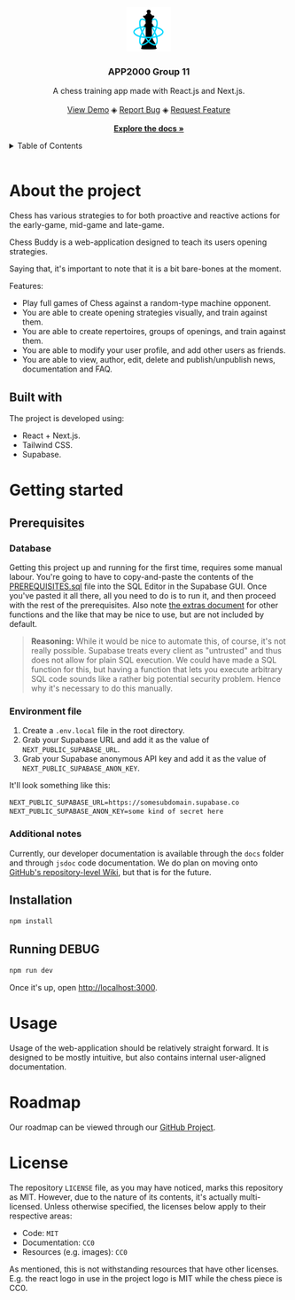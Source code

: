 <!-- Listen, I know align=center is basically deprecated, but it's GitHub. You use what you can, because there's not a lot of that going around. -->
<div align="center">
	<img src="./public/logo.svg" alt="Logo" width="80" height="80">
	<h3 align="center">APP2000 Group 11</h3>
	<p align="center">
		A chess training app made with React.js and Next.js.
		<br><br>
		<a href="https://a2g11.vercel.app">View Demo</a>
		◈
		<a href="https://github.com/frigvid/app2000-gruppe11/issues/new?assignees=&labels=bug&projects=&template=bug-report.yml&title=bug%3A+">Report Bug</a>
		◈
		<a href="https://github.com/frigvid/app2000-gruppe11/issues/new?assignees=&labels=needs+triage%2Cenhancement&projects=&template=feature-request.yml&title=feature%3A+">Request Feature</a>
		<br><br>
		<a href="docs/README.md"><strong>Explore the docs »</strong></a>
	</p>
</div>

<details>
<summary>Table of Contents</summary>

* [About The Project](#about-the-project)
	* [Built With](#built-with)
* [Getting Started](#getting-started)
	* [Prerequisites](#prerequisites)
	* [Installation](#installation)
* [Usage](#usage)
* [Roadmap](#roadmap)
* [License](#license)

</details>
<br>

# About the project
Chess has various strategies to for both proactive and reactive actions for the early-game, mid-game and late-game.

Chess Buddy is a web-application designed to teach its users opening strategies.

Saying that, it's important to note that it is a bit bare-bones at the moment.

Features:
- Play full games of Chess against a random-type machine opponent.
- You are able to create opening strategies visually, and train against them.
- You are able to create repertoires, groups of openings, and train against them.
- You are able to modify your user profile, and add other users as friends.
- You are able to view, author, edit, delete and publish/unpublish news, documentation and FAQ.

## Built with

The project is developed using:

- React + Next.js.
- Tailwind CSS.
- Supabase.

# Getting started
## Prerequisites
### Database

Getting this project up and running for the first time, requires some manual labour. You're going to have to copy-and-paste the contents of the [PREREQUISITES.sql](./PREREQUISITES.sql) file into the SQL Editor in the Supabase GUI. Once you've pasted it all there, all you need to do is to run it, and then proceed with the rest of the prerequisites. Also note [the extras document](./EXTRAS.md) for other functions and the like that may be nice to use, but are not included by default.

> **Reasoning:** While it would be nice to automate this, of course, it's not really possible. Supabase treats every client as "untrusted" and thus does not allow for plain SQL execution. We could have made a SQL function for this, but having a function that lets you execute arbitrary SQL code sounds like a rather big potential security problem. Hence why it's necessary to do this manually.

### Environment file

1. Create a `.env.local` file in the root directory.
2. Grab your Supabase URL and add it as the value of `NEXT_PUBLIC_SUPABASE_URL`.
3. Grab your Supabase anonymous API key and add it as the value of `NEXT_PUBLIC_SUPABASE_ANON_KEY`.

It'll look something like this:
```environment
NEXT_PUBLIC_SUPABASE_URL=https://somesubdomain.supabase.co
NEXT_PUBLIC_SUPABASE_ANON_KEY=some kind of secret here
```

### Additional notes

Currently, our developer documentation is available through the `docs` folder and through `jsdoc` code documentation. We do plan on moving onto  [GitHub's repository-level Wiki](https://github.com/frigvid/app2000-gruppe11/wiki), but that is for the future.

## Installation

```bash
npm install
```

## Running DEBUG

```bash
npm run dev
```

Once it's up, open [http://localhost:3000](http://localhost:3000).

# Usage

Usage of the web-application should be relatively straight forward. It is designed to be mostly intuitive, but also contains internal user-aligned documentation.

# Roadmap

Our roadmap can be viewed through our [GitHub Project](https://github.com/users/frigvid/projects/1).

# License

The repository `LICENSE` file, as you may have noticed, marks this repository as MIT. However, due to the nature of its contents, it's actually multi-licensed. Unless otherwise specified, the licenses below apply to their respective areas:

- Code: `MIT`
- Documentation: `CC0`
- Resources (e.g. images): `CC0`

As mentioned, this is not withstanding resources that have other licenses. E.g. the react logo in use in the project logo is MIT while the chess piece is CC0.
